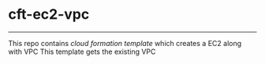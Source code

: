 # cft-ec2-vpc
----------------------------------------------------------------------------------------
This repo contains *cloud formation template* which creates a EC2 along with VPC
This template gets the existing VPC

